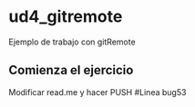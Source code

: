 # ud4_gitremote
Ejemplo de trabajo con gitRemote

## Comienza el ejercicio
Modificar read.me y hacer PUSH
#Linea bug53
